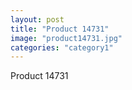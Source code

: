 ```yaml
---
layout: post
title: "Product 14731"
image: "product14731.jpg"
categories: "category1"
---
```

Product 14731
